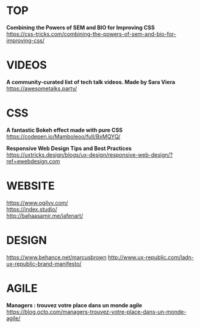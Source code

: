 # TOP

**Combining the Powers of SEM and BIO for Improving CSS**  
https://css-tricks.com/combining-the-powers-of-sem-and-bio-for-improving-css/


# VIDEOS

**A community-curated list of tech talk videos. Made by Sara Viera**  
https://awesometalks.party/


# CSS

**A fantastic Bokeh effect made with pure CSS**  
https://codepen.io/Mamboleoo/full/BxMQYQ/

**Responsive Web Design Tips and Best Practices**  
https://uxtricks.design/blogs/ux-design/responsive-web-design/?ref=ewebdesign.com


# WEBSITE

https://www.ogilvy.com/  
https://index.studio/  
http://bahaasamir.me/jafenart/  


# DESIGN

https://www.behance.net/marcusbrown
http://www.ux-republic.com/ladn-ux-republic-brand-manifesto/


# AGILE

**Managers : trouvez votre place dans un monde agile**  
https://blog.octo.com/managers-trouvez-votre-place-dans-un-monde-agile/
